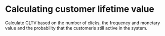 # Calculating customer lifetime value 
Calculate CLTV based on the number of clicks, the frequency and monetary value and the probability that the customeris still active in the system.
